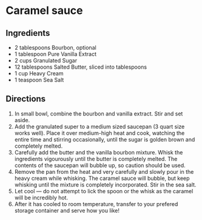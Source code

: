 Caramel sauce
=============

## Ingredients

- 2 tablespoons Bourbon, optional
- 1 tablespoon Pure Vanilla Extract
- 2 cups Granulated Sugar
- 12 tablespoons Salted Butter, sliced into tablespoons
- 1 cup Heavy Cream
- 1 teaspoon Sea Salt


## Directions

1. In small bowl, combine the bourbon and vanilla extract. Stir and set aside.
2. Add the granulated super to a medium sized saucepan (3 quart size works well). Place it over medium-high heat and cook, watching the entire time and stirring occasionally, until the sugar is golden brown and completely melted.
3. Carefully add the butter and the vanilla bourbon mixture. Whisk the ingredients vigourously until the butter is completely melted. The contents of the saucepan will bubble up, so caution should be used.
4. Remove the pan from the heat and very carefully and slowly pour in the heavy cream while whisking. The caramel sauce will bubble, but keep whisking until the mixture is completely incorporated. Stir in the sea salt.
5. Let cool — do not attempt to lick the spoon or the whisk as the caramel will be incredibly hot.
6. After it has cooled to room temperature, transfer to your prefered storage container and serve how you like!
